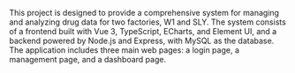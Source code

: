 This project is designed to provide a comprehensive system for managing and analyzing drug data for two factories, W1 and SLY. The system consists of a frontend built with Vue 3, TypeScript, ECharts, and Element UI, and a backend powered by Node.js and Express, with MySQL as the database. The application includes three main web pages: a login page, a management page, and a dashboard page.
